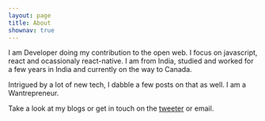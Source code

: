 ```yaml
---
layout: page
title: About
shownav: true
---
```


I am Developer doing my contribution to the open web. I focus on javascript, react and ocassionaly react-native. I am from India, studied and worked for a few years in India and currently on the way to Canada.

Intrigued by a lot of new tech, I dabble a few posts on that as well. I am a Wantrepreneur.

Take a look at my blogs or get in touch on the <a href="https://twiter.com/vgkrish">tweeter</a> or email.



